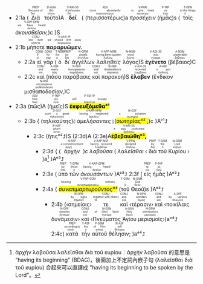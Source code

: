 
- <rt>2:1a</rt> (<RUBY><ruby><ruby>Διὰ<rt>διά</rt></ruby><rt>Because of</rt></ruby><rt>PREP</rt></RUBY> <RUBY><ruby><ruby>τοῦτο<rt>οὗτος</rt></ruby><rt>this</rt></ruby><rt>D-ASN</rt></RUBY>)A <RUBY><ruby><ruby><strong>δεῖ</strong><rt>δεῖ</rt></ruby><rt>it behooves</rt></ruby><rt>V-PAI-3S</rt></RUBY> { (<RUBY><ruby><ruby>περισσοτέρως<rt>περισσοτέρως</rt></ruby><rt>more abundantly</rt></ruby><rt>ADV</rt></RUBY>)a <RUBY><ruby><ruby><em>προσέχειν</em><rt>προσέχω</rt></ruby><rt>to give heed</rt></ruby><rt>V-PAN</rt></RUBY> (<RUBY><ruby><ruby>ἡμᾶς<rt>ἐγώ</rt></ruby><rt>us</rt></ruby><rt>P-1AP</rt></RUBY>)s (<RUBY><ruby><ruby>τοῖς<rt>ὁ</rt></ruby><rt>to the things</rt></ruby><rt>T-DPN</rt></RUBY> <RUBY><ruby><ruby><em>ἀκουσθεῖσιν,</em><rt>ἀκούω</rt></ruby><rt>we have heard</rt></ruby><rt>V-APP-DPN</rt></RUBY>)c }S
- <rt>2:1b</rt> <RUBY><ruby><ruby>μήποτε<rt>μήποτε</rt></ruby><rt>lest ever</rt></ruby><rt>CONJ</rt></RUBY> <RUBY><ruby><ruby><strong>παραρυῶμεν.</strong><rt>παραρρέω</rt></ruby><rt>we should drift away</rt></ruby><rt>V-AAS-1P</rt></RUBY> 
	- <rt>2:2a</rt> <RUBY><ruby><ruby>εἰ<rt>εἰ</rt></ruby><rt>If</rt></ruby><rt>CONJ</rt></RUBY> <RUBY><ruby><ruby>γὰρ<rt>γάρ</rt></ruby><rt>for</rt></ruby><rt>CONJ</rt></RUBY> (<RUBY><ruby><ruby>ὁ<rt>ὁ</rt></ruby><rt>the</rt></ruby><rt>T-NSM</rt></RUBY> <RUBY><ruby><ruby>δι᾽<rt>διά</rt></ruby><rt>by</rt></ruby><rt>PREP</rt></RUBY> <RUBY><ruby><ruby>ἀγγέλων<rt>ἄγγελος</rt></ruby><rt>angels</rt></ruby><rt>N-GPM</rt></RUBY> <RUBY><ruby><ruby><em>λαληθεὶς</em><rt>λαλέω</rt></ruby><rt>having been spoken</rt></ruby><rt>V-APP-NSM</rt></RUBY> <RUBY><ruby><ruby>λόγος<rt>λόγος</rt></ruby><rt>word</rt></ruby><rt>N-NSM</rt></RUBY>)S <RUBY><ruby><ruby><strong>ἐγένετο</strong><rt>γίνομαι</rt></ruby><rt>was</rt></ruby><rt>V-ADI-3S</rt></RUBY> (<RUBY><ruby><ruby>βέβαιος<rt>βέβαιος</rt></ruby><rt>unalterable</rt></ruby><rt>A-NSM</rt></RUBY>)C
	- <rt>2:2c</rt> <RUBY><ruby><ruby>καὶ<rt>καί</rt></ruby><rt>and</rt></ruby><rt>CONJ</rt></RUBY> (<RUBY><ruby><ruby>πᾶσα<rt>πᾶς</rt></ruby><rt>every</rt></ruby><rt>A-NSF</rt></RUBY> <RUBY><ruby><ruby>παράβασις<rt>παράβασις</rt></ruby><rt>transgression</rt></ruby><rt>N-NSF</rt></RUBY> <RUBY><ruby><ruby>καὶ<rt>καί</rt></ruby><rt>and</rt></ruby><rt>CONJ</rt></RUBY> <RUBY><ruby><ruby>παρακοὴ<rt>παρακοή</rt></ruby><rt>disobedience</rt></ruby><rt>N-NSF</rt></RUBY>)S <RUBY><ruby><ruby><strong>ἔλαβεν</strong><rt>λαμβάνω</rt></ruby><rt>received</rt></ruby><rt>V-AAI-3S</rt></RUBY> (<RUBY><ruby><ruby>ἔνδικον<rt>ἔνδικος</rt></ruby><rt>a just</rt></ruby><rt>A-ASF</rt></RUBY> <RUBY><ruby><ruby>μισθαποδοσίαν,<rt>μισθαποδοσία</rt></ruby><rt>recompense</rt></ruby><rt>N-ASF</rt></RUBY>)C
- <rt>2:3a</rt> (<RUBY><ruby><ruby>πῶς<rt>πως</rt></ruby><rt>how</rt></ruby><rt>ADV</rt></RUBY>)A (<RUBY><ruby><ruby>ἡμεῖς<rt>ἐγώ</rt></ruby><rt>we</rt></ruby><rt>P-1NP</rt></RUBY>)S <RUBY><ruby><ruby><mark><strong>ἐκφευξόμεθα°¹</strong></mark><rt>ἐκφεύγω</rt></ruby><rt>will escape</rt></ruby><rt>V-FDI-1P</rt></RUBY> 
	- <rt>2:3b</rt> { (<RUBY><ruby><ruby>τηλικαύτης<rt>τηλικοῦτος</rt></ruby><rt>such a great</rt></ruby><rt>D-GSF</rt></RUBY>)⦇ <RUBY><ruby><ruby><em>ἀμελήσαντες</em><rt>ἀμελέω</rt></ruby><rt>having neglected</rt></ruby><rt>V-AAP-NPM</rt></RUBY> ⦈(<RUBY><ruby><ruby><mark>σωτηρίας°² ,</mark><rt>σωτηρία</rt></ruby><rt>a salvation</rt></ruby><rt>N-GSF</rt></RUBY>)c }A°¹⮥ 
		- <rt>2:3c</rt> (<RUBY><ruby><ruby>ἥτις°²⮥<rt>ὅστις</rt></ruby><rt>which</rt></ruby><rt>R-NSF</rt></RUBY>)S (<rt>2:3d</rt>)A (<rt>2:3e</rt>)A<RUBY><ruby><ruby><mark><strong>ἐβεβαιώθη°³,</strong></mark><rt>βεβαιόω</rt></ruby><rt>it was confirmed</rt></ruby><rt>V-API-3S</rt></RUBY>
			- <rt>2:3d</rt> { (<RUBY><ruby><ruby>ἀρχὴν<rt>ἀρχή</rt></ruby><rt>a commencement</rt></ruby><rt>N-ASF</rt></RUBY>)c <RUBY><ruby><ruby><em>λαβοῦσα</em><rt>λαμβάνω</rt></ruby><rt>having received</rt></ruby><rt>V-AAP-NSF</rt></RUBY> ( <RUBY><ruby><ruby><em>λαλεῖσθαι</em><rt>λαλέω</rt></ruby><rt>declared</rt></ruby><rt>V-PPN</rt></RUBY> ‹ <RUBY><ruby><ruby>διὰ<rt>διά</rt></ruby><rt>by</rt></ruby><rt>PREP</rt></RUBY> <RUBY><ruby><ruby>τοῦ<rt>ὁ</rt></ruby><rt>the</rt></ruby><rt>T-GSM</rt></RUBY> <RUBY><ruby><ruby>Κυρίου<rt>κύριος</rt></ruby><rt>Lord</rt></ruby><rt>N-GSM</rt></RUBY> › )a[^1] }A°³⮥
			- <rt>2:3e</rt> ( <RUBY><ruby><ruby>ὑπὸ<rt>ὑπό</rt></ruby><rt>by</rt></ruby><rt>PREP</rt></RUBY> <RUBY><ruby><ruby>τῶν<rt>ὁ</rt></ruby><rt>those</rt></ruby><rt>T-GPM</rt></RUBY> <RUBY><ruby><ruby><em>ἀκουσάντων</em><rt>ἀκούω</rt></ruby><rt>having heard</rt></ruby><rt>V-AAP-GPM</rt></RUBY> )A°³⮥ <rt>2:3f</rt> ( <RUBY><ruby><ruby>εἰς<rt>εἰς</rt></ruby><rt>to</rt></ruby><rt>PREP</rt></RUBY> <RUBY><ruby><ruby>ἡμᾶς<rt>ἐγώ</rt></ruby><rt>us</rt></ruby><rt>P-1AP</rt></RUBY> )A°³⮥
			- <rt>2:4a</rt> { <RUBY><ruby><ruby><mark><em>συνεπιμαρτυροῦντος°⁴</em></mark><rt>συνεπιμαρτυρέω</rt></ruby><rt>bearing witness</rt></ruby><rt>V-PAP-GSM</rt></RUBY> (<RUBY><ruby><ruby>τοῦ<rt>ὁ</rt></ruby><rt>-</rt></ruby><rt>T-GSM</rt></RUBY> <RUBY><ruby><ruby>Θεοῦ<rt>θεός</rt></ruby><rt>God</rt></ruby><rt>N-GSM</rt></RUBY>)s }A°³⮥
				- <rt>2:4b</rt> (‹<RUBY><ruby><ruby>σημείοις<rt>σημεῖον</rt></ruby><rt>by signs</rt></ruby><rt>N-DPN</rt></RUBY>› <RUBY><ruby><ruby>τε<rt>τε</rt></ruby><rt>together with [them]</rt></ruby><rt>CONJ</rt></RUBY> <RUBY><ruby><ruby>καὶ<rt>καί</rt></ruby><rt>and</rt></ruby><rt>CONJ</rt></RUBY> ‹<RUBY><ruby><ruby>τέρασιν<rt>τέρας</rt></ruby><rt>wonders</rt></ruby><rt>N-DPN</rt></RUBY>› <RUBY><ruby><ruby>καὶ<rt>καί</rt></ruby><rt>and</rt></ruby><rt>CONJ</rt></RUBY> ‹<RUBY><ruby><ruby>ποικίλαις<rt>ποικίλος</rt></ruby><rt>by various</rt></ruby><rt>A-DPF</rt></RUBY> <RUBY><ruby><ruby>δυνάμεσιν<rt>δύναμις</rt></ruby><rt>miracles</rt></ruby><rt>N-DPF</rt></RUBY>› <RUBY><ruby><ruby>καὶ<rt>καί</rt></ruby><rt>and</rt></ruby><rt>CONJ</rt></RUBY> ‹<RUBY><ruby><ruby>Πνεύματος<rt>πνεῦμα</rt></ruby><rt>of [the] Spirit</rt></ruby><rt>N-GSN</rt></RUBY> <RUBY><ruby><ruby>Ἁγίου<rt>ἅγιος</rt></ruby><rt>Holy</rt></ruby><rt>A-GSN</rt></RUBY> <RUBY><ruby><ruby>μερισμοῖς<rt>μερισμός</rt></ruby><rt>distributions</rt></ruby><rt>N-DPM</rt></RUBY>›)a°⁴⮥ <rt>2:4c</rt>(<RUBY><ruby><ruby>κατὰ<rt>κατά</rt></ruby><rt>according to</rt></ruby><rt>PREP</rt></RUBY> <RUBY><ruby><ruby>τὴν<rt>ὁ</rt></ruby><rt>the</rt></ruby><rt>T-ASF</rt></RUBY> <RUBY><ruby><ruby>αὐτοῦ<rt>αὐτός</rt></ruby><rt>of Him</rt></ruby><rt>P-GSM</rt></RUBY> <RUBY><ruby><ruby>θέλησιν;<rt>θέλησις</rt></ruby><rt>will</rt></ruby><rt>N-ASF</rt></RUBY> )a°⁴⮥

[^1]: ἀρχὴν λαβοῦσα λαλεῖσθαι διὰ τοῦ κυρίου：ἀρχὴν λαβοῦσα 的意思是 “having its beginning" (BDAG)，後面加上不定詞內嵌子句 (λαλεῖσθαι διὰ τοῦ κυρίου) 合起來可以直譯成 "having its beginning to be spoken by the Lord"。